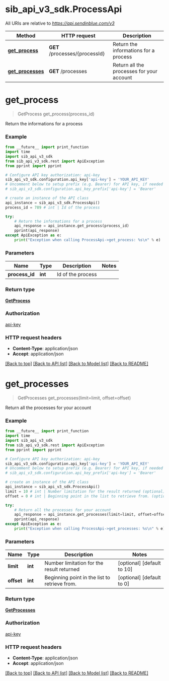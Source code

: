 # sib_api_v3_sdk.ProcessApi

All URIs are relative to *https://api.sendinblue.com/v3*

Method | HTTP request | Description
------------- | ------------- | -------------
[**get_process**](ProcessApi.md#get_process) | **GET** /processes/{processId} | Return the informations for a process
[**get_processes**](ProcessApi.md#get_processes) | **GET** /processes | Return all the processes for your account


# **get_process**
> GetProcess get_process(process_id)

Return the informations for a process

### Example 
```python
from __future__ import print_function
import time
import sib_api_v3_sdk
from sib_api_v3_sdk.rest import ApiException
from pprint import pprint

# Configure API key authorization: api-key
sib_api_v3_sdk.configuration.api_key['api-key'] = 'YOUR_API_KEY'
# Uncomment below to setup prefix (e.g. Bearer) for API key, if needed
# sib_api_v3_sdk.configuration.api_key_prefix['api-key'] = 'Bearer'

# create an instance of the API class
api_instance = sib_api_v3_sdk.ProcessApi()
process_id = 789 # int | Id of the process

try: 
    # Return the informations for a process
    api_response = api_instance.get_process(process_id)
    pprint(api_response)
except ApiException as e:
    print("Exception when calling ProcessApi->get_process: %s\n" % e)
```

### Parameters

Name | Type | Description  | Notes
------------- | ------------- | ------------- | -------------
 **process_id** | **int**| Id of the process | 

### Return type

[**GetProcess**](GetProcess.md)

### Authorization

[api-key](../README.md#api-key)

### HTTP request headers

 - **Content-Type**: application/json
 - **Accept**: application/json

[[Back to top]](#) [[Back to API list]](../README.md#documentation-for-api-endpoints) [[Back to Model list]](../README.md#documentation-for-models) [[Back to README]](../README.md)

# **get_processes**
> GetProcesses get_processes(limit=limit, offset=offset)

Return all the processes for your account

### Example 
```python
from __future__ import print_function
import time
import sib_api_v3_sdk
from sib_api_v3_sdk.rest import ApiException
from pprint import pprint

# Configure API key authorization: api-key
sib_api_v3_sdk.configuration.api_key['api-key'] = 'YOUR_API_KEY'
# Uncomment below to setup prefix (e.g. Bearer) for API key, if needed
# sib_api_v3_sdk.configuration.api_key_prefix['api-key'] = 'Bearer'

# create an instance of the API class
api_instance = sib_api_v3_sdk.ProcessApi()
limit = 10 # int | Number limitation for the result returned (optional) (default to 10)
offset = 0 # int | Beginning point in the list to retrieve from. (optional) (default to 0)

try: 
    # Return all the processes for your account
    api_response = api_instance.get_processes(limit=limit, offset=offset)
    pprint(api_response)
except ApiException as e:
    print("Exception when calling ProcessApi->get_processes: %s\n" % e)
```

### Parameters

Name | Type | Description  | Notes
------------- | ------------- | ------------- | -------------
 **limit** | **int**| Number limitation for the result returned | [optional] [default to 10]
 **offset** | **int**| Beginning point in the list to retrieve from. | [optional] [default to 0]

### Return type

[**GetProcesses**](GetProcesses.md)

### Authorization

[api-key](../README.md#api-key)

### HTTP request headers

 - **Content-Type**: application/json
 - **Accept**: application/json

[[Back to top]](#) [[Back to API list]](../README.md#documentation-for-api-endpoints) [[Back to Model list]](../README.md#documentation-for-models) [[Back to README]](../README.md)

